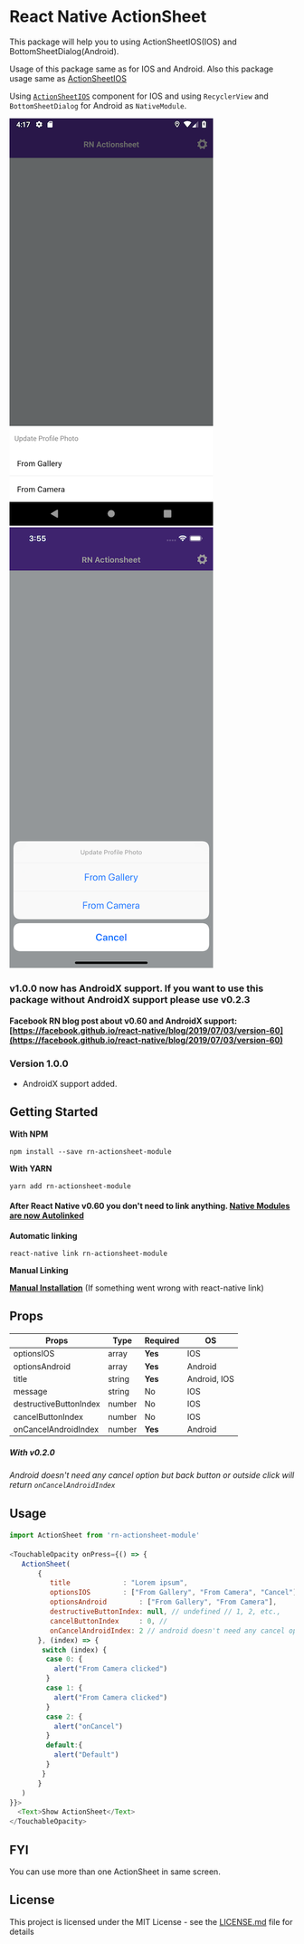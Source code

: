 # React Native ActionSheet
This package will help you to using ActionSheetIOS(IOS) and BottomSheetDialog(Android). 

Usage of this package same as for IOS and Android. Also this package usage same as [ActionSheetIOS](https://facebook.github.io/react-native/docs/actionsheetios)

Using [`ActionSheetIOS`](https://facebook.github.io/react-native/docs/actionsheetios) component for IOS and using `RecyclerView` and `BottomSheetDialog` for Android as `NativeModule`. 

<img src="./docs/rn-actionsheet-module-android.png"> <img src="./docs/rn-actionsheet-module-ios.png">

### v1.0.0 now has AndroidX support. If you want to use this package without AndroidX support please use v0.2.3
#### Facebook RN blog post about v0.60 and AndroidX support: [https://facebook.github.io/react-native/blog/2019/07/03/version-60](https://facebook.github.io/react-native/blog/2019/07/03/version-60)

### Version 1.0.0
- AndroidX support added.

## Getting Started

**With NPM**

```
npm install --save rn-actionsheet-module
```

**With YARN**

```
yarn add rn-actionsheet-module
```


#### After React Native v0.60 you don't need to link anything. [Native Modules are now Autolinked](https://facebook.github.io/react-native/blog/2019/07/03/version-60#native-modules-are-now-autolinked)

**Automatic linking**

```
react-native link rn-actionsheet-module
```

**Manual Linking**

**[Manual Installation](/docs/manual-installation.md)** (If something went wrong with react-native link)

## Props

| Props                 | Type | Required | OS         |
|-----------------------|------|----------|------------|
|optionsIOS             |array |**Yes**   |IOS         |
|optionsAndroid         |array |**Yes**   |Android     |
|title                  |string|**Yes**   |Android, IOS|
|message                |string|No        |IOS         |    
|destructiveButtonIndex |number|No        |IOS         |
|cancelButtonIndex      |number|No        |IOS         |
|onCancelAndroidIndex   |number|**Yes**   |Android     |

##### With v0.2.0
_Android doesn't need any cancel option but back button or outside click will return `onCancelAndroidIndex`_
## Usage

```javascript
import ActionSheet from 'rn-actionsheet-module'

<TouchableOpacity onPress={() => {
   ActionSheet(
       {
          title             : "Lorem ipsum",
          optionsIOS        : ["From Gallery", "From Camera", "Cancel"],
          optionsAndroid        : ["From Gallery", "From Camera"],
          destructiveButtonIndex: null, // undefined // 1, 2, etc.,
          cancelButtonIndex     : 0, //
          onCancelAndroidIndex: 2 // android doesn't need any cancel option but back button or outside click will return onCancelAndroidIndex
       }, (index) => {
        switch (index) {
         case 0: {
           alert("From Camera clicked")
         }
         case 1: {
           alert("From Camera clicked")
         }
         case 2: {
           alert("onCancel")
         }
         default:{
           alert("Default")
         }
        }
       }
   )
}}>
  <Text>Show ActionSheet</Text>
</TouchableOpacity>
```

## FYI
You can use more than one ActionSheet in same screen.

## License
This project is licensed under the MIT License - see the [LICENSE.md](./LICENSE.md) file for details
